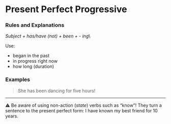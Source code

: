 # Present Perfect Progressive

### Rules and Explanations

_Subject + has/have (not) + been + - ing_\


Use:

* began in the past
* in progress right now
* how long (duration)

### Examples

> She has been dancing for five hours!

***

:warning: Be aware of using non-action (_state_) verbs such as “know”! They turn a sentence to the present perfect form: I have known my best friend for 10 years.
